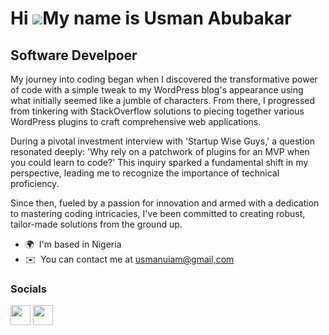 Hi ![](https://user-images.githubusercontent.com/18350557/176309783-0785949b-9127-417c-8b55-ab5a4333674e.gif)My name is Usman Abubakar
======================================================================================================================================

Software Develpoer
-------------

My journey into coding began when I discovered the transformative power of code with a simple tweak to my WordPress blog's appearance using what initially seemed like a jumble of characters. From there, I progressed from tinkering with StackOverflow solutions to piecing together various WordPress plugins to craft comprehensive web applications.

During a pivotal investment interview with 'Startup Wise Guys,' a question resonated deeply: 'Why rely on a patchwork of plugins for an MVP when you could learn to code?' This inquiry sparked a fundamental shift in my perspective, leading me to recognize the importance of technical proficiency.

Since then, fueled by a passion for innovation and armed with a dedication to mastering coding intricacies, I've been committed to creating robust, tailor-made solutions from the ground up.

* 🌍  I'm based in Nigeria
* ✉️  You can contact me at [usmanuiam@gmail,com](mailto:usmanuiam@gmail,com)

### Socials

<p align="left"> <a href="https://www.github.com/usmaniam" target="_blank" rel="noreferrer"><img src="https://raw.githubusercontent.com/danielcranney/readme-generator/main/public/icons/socials/github.svg" width="32" height="32" /></a> <a href="https://www.linkedin.com/in/usmaniam" target="_blank" rel="noreferrer"><img src="https://raw.githubusercontent.com/danielcranney/readme-generator/main/public/icons/socials/linkedin.svg" width="32" height="32" /></a></p>
